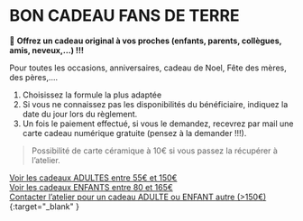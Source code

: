 # BON CADEAU FANS DE TERRE  

🎁 **Offrez un cadeau original à vos proches (enfants, parents, collègues, amis, neveux,…) !!!**  

Pour toutes les occasions, anniversaires, cadeau de Noel, Fête des mères, des pères,….  

1. Choisissez la formule la plus adaptée  
2. Si vous ne connaissez pas les disponibilités du bénéficiaire, indiquez la date du jour lors du règlement.  
3. Un fois le paiement effectué, si vous le demandez, recevrez par mail une carte cadeau numérique gratuite (pensez à la demander !!!).   
> Possibilité de carte céramique à 10€ si vous passez la récupérer à l’atelier.  
      
[Voir les cadeaux ADULTES entre 55€ et 150€](stages_adultes)  
[Voir les cadeaux ENFANTS entre 80 et 165€](stages_enfants)  
[Contacter l’atelier pour un cadeau ADULTE ou ENFANT autre (>150€)](https://docs.google.com/forms/d/e/1FAIpQLScDnAGxa7UlusJ0sVcahW_FnYDXCc4BQsAE5W8vGXzb9_z4pg/viewform?entry.1318731939&entry.625861564&entry.1682638982&entry.1661862399&entry.635975601){:target="_blank" }

